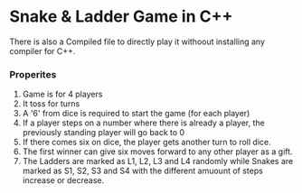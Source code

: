 # Snake & Ladder Game in C++

There is also a Compiled file to directly play it withoout installing any compiler for C++.

### Properites
1) Game is for 4 players
2) It toss for turns
3) A '6' from dice is required to start the game (for each player)
4) If a player steps on a number where there is already a player, the previously standing player will go back to 0
5) If there comes six on dice, the player gets another turn to roll dice.
6) The first winner can give six moves forward to any other player as a gift.
7) The Ladders are marked as L1, L2, L3 and L4 randomly while Snakes are marked as S1, S2, S3 and S4 with the different amuount of steps increase or decrease.
